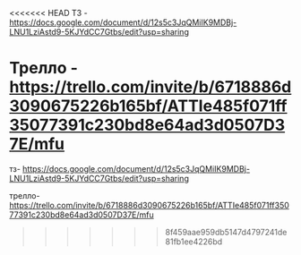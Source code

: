 <<<<<<< HEAD
ТЗ - https://docs.google.com/document/d/12s5c3JqQMiIK9MDBj-LNU1LziAstd9-5KJYdCC7Gtbs/edit?usp=sharing

Трелло - https://trello.com/invite/b/6718886d3090675226b165bf/ATTIe485f071ff35077391c230bd8e64ad3d0507D37E/mfu
=======
тз- https://docs.google.com/document/d/12s5c3JqQMiIK9MDBj-LNU1LziAstd9-5KJYdCC7Gtbs/edit?usp=sharing

трелло-https://trello.com/invite/b/6718886d3090675226b165bf/ATTIe485f071ff35077391c230bd8e64ad3d0507D37E/mfu
>>>>>>> 8f459aae959db5147d4797241de81fb1ee4226bd
